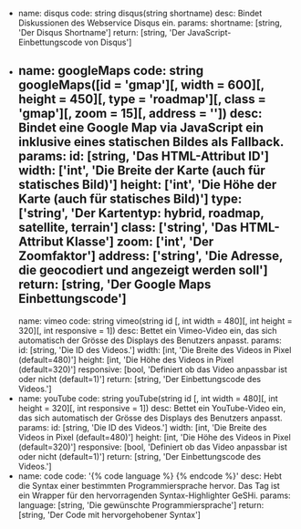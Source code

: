 -
  name: disqus
  code: string disqus(string shortname)
  desc: Bindet Diskussionen des Webservice Disqus ein.
  params:
    shortname: [string, 'Der Disqus Shortname']
  return: [string, 'Der JavaScript-Einbettungscode von Disqus']
-
  name: googleMaps
  code: string googleMaps([id = 'gmap'][, width = 600][, height = 450][, type = 'roadmap'][, class = 'gmap'][, zoom = 15][, address = ''])
  desc: Bindet eine Google Map via JavaScript ein inklusive eines statischen Bildes als Fallback.
  params:
    id: [string, 'Das HTML-Attribut ID']
    width: ['int', 'Die Breite der Karte (auch für statisches Bild)']
    height: ['int', 'Die Höhe der Karte (auch für statisches Bild)']
    type: ['string', 'Der Kartentyp: hybrid, roadmap, satellite, terrain']
    class: ['string', 'Das HTML-Attribut Klasse']
    zoom: ['int', 'Der Zoomfaktor']
    address: ['string', 'Die Adresse, die geocodiert und angezeigt werden soll']
  return: [string, 'Der Google Maps Einbettungscode']
  -
  name: vimeo
  code: string vimeo(string id [, int width = 480][, int height = 320][, int responsive = 1])
  desc: Bettet ein Vimeo-Video ein, das sich automatisch der Grösse des Displays des Benutzers anpasst.
  params:
    id: [string, 'Die ID des Videos.']
    width: [int, 'Die Breite des Videos in Pixel (default=480)']
    height: [int, 'Die Höhe des Videos in Pixel (default=320)']
    responsive: [bool, 'Definiert ob das Video anpassbar ist oder nicht (default=1)']
  return: [string, 'Der Einbettungscode des Videos.']
-
  name: youTube
  code: string youTube(string id [, int width = 480][, int height = 320][, int responsive = 1])
  desc: Bettet ein YouTube-Video ein, das sich automatisch der Grösse des Displays des Benutzers anpasst.
  params:
    id: [string, 'Die ID des Videos.']
    width: [int, 'Die Breite des Videos in Pixel (default=480)']
    height: [int, 'Die Höhe des Videos in Pixel (default=320)']
    responsive: [bool, 'Definiert ob das Video anpassbar ist oder nicht (default=1)']
  return: [string, 'Der Einbettungscode des Videos.']
-
  name: code
  code: '{% code language %} {% endcode %}'
  desc: Hebt die Syntax einer bestimmten Programmiersprache hervor. Das Tag ist ein Wrapper für den hervorragenden Syntax-Highlighter GeSHi.
  params:
    language: [string, 'Die gewünschte Programmiersprache']
  return: [string, 'Der Code mit hervorgehobener Syntax']
